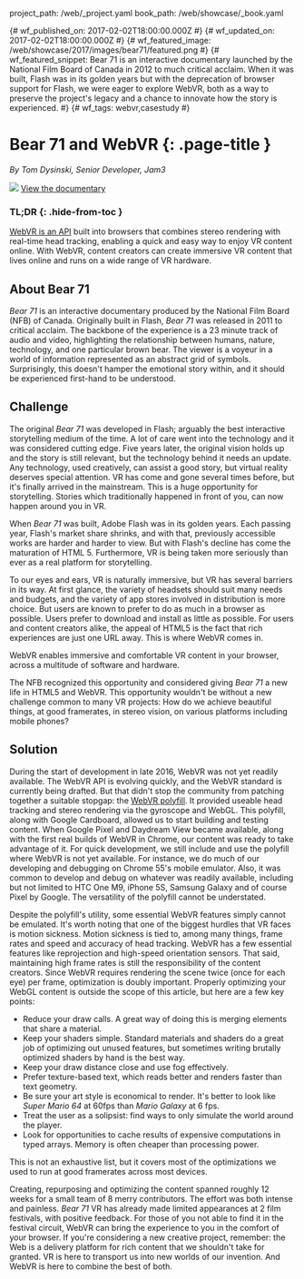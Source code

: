 project_path: /web/_project.yaml
book_path: /web/showcase/_book.yaml

{# wf_published_on: 2017-02-02T18:00:00.000Z #}
{# wf_updated_on: 2017-02-02T18:00:00.000Z #}
{# wf_featured_image: /web/showcase/2017/images/bear71/featured.png #}
{# wf_featured_snippet: <emphasis>Bear 71</emphasis> is an interactive documentary launched by the National Film Board of Canada in 2012 to much critical acclaim. When it was built, Flash was in its golden years but with the deprecation of browser support for Flash, we were eager to explore WebVR, both as a way to preserve the project's legacy and a chance to innovate how the story is experienced. #}
{# wf_tags: webvr,casestudy #}

# Bear 71 and WebVR {: .page-title }

*By Tom Dysinski, Senior Developer, Jam3*

<img src="/web/showcase/2017/images/bear71/featured.png" class="attempt-right">

<a class="button button-primary" href="https://bear71vr.nfb.ca/">
  View the documentary
</a>

### TL;DR {: .hide-from-toc }

[WebVR is an API](/web/fundamentals/vr/) built into browsers that combines
stereo rendering with real-time head tracking, enabling a quick and easy way to
enjoy VR content online. With WebVR, content creators can create immersive VR
content that lives online and runs on a wide range of VR hardware.

## About Bear 71

*Bear 71* is an interactive documentary produced by the National Film Board
(NFB) of Canada. Originally built in Flash, *Bear 71* was released in 2011 to
critical acclaim. The backbone of the experience is a 23 minute track of audio
and video, highlighting the relationship between humans, nature, technology, and
one particular brown bear. The viewer is a voyeur in a world of information
represented as an abstract grid of symbols. Surprisingly, this doesn't hamper
the emotional story within, and it should be experienced first-hand to be
understood.

## Challenge

The original *Bear 71* was developed in Flash; arguably the best interactive
storytelling medium of the time. A lot of care went into the technology and it
was considered cutting edge. Five years later, the original vision holds up and
the story is still relevant, but the technology behind it needs an update. Any
technology, used creatively, can assist a good story, but virtual reality
deserves special attention. VR has come and gone several times before, but it's
finally arrived in the mainstream. This is a huge opportunity for storytelling.
Stories which traditionally happened in front of you, can now happen around you
in VR.

When *Bear 71* was built, Adobe Flash was in its golden years. Each passing year,
Flash's market share shrinks, and with that, previously accessible works are
harder and harder to view. But with Flash's decline has come the maturation of
HTML 5. Furthermore, VR is being taken more seriously than ever as a real
platform for storytelling.

To our eyes and ears, VR is naturally immersive, but VR has several barriers in
its way. At first glance, the variety of headsets should suit many needs and
budgets, and the variety of app stores involved in distribution is more choice.
But users are known to prefer to do as much in a browser as possible. Users
prefer to download and install as little as possible. For users and content
creators alike, the appeal of HTML5 is the fact that rich experiences are just
one URL away. This is where WebVR comes in.

WebVR enables immersive and comfortable VR content in your browser, across a
multitude of software and hardware.

The NFB recognized this opportunity and considered giving *Bear 71* a new life in
HTML5 and WebVR. This opportunity wouldn't be without a new challenge common to
many VR projects: How do we achieve beautiful things, at good framerates, in
stereo vision, on various platforms including mobile phones?


## Solution

During the start of development in late 2016, WebVR was not yet readily
available. The WebVR API is evolving quickly, and the WebVR standard is
currently being drafted. But that didn't stop the community from patching
together a suitable stopgap: the
[WebVR polyfill](https://github.com/googlevr/webvr-polyfill). It provided
useable head tracking and stereo rendering via the gyroscope and WebGL. This
polyfill, along with Google Cardboard, allowed us to start building and testing
content. When Google Pixel and Daydream View became available, along with the
first real builds of WebVR in Chrome, our content was ready to take advantage of
it. For quick development, we still include and use the polyfill where WebVR is
not yet available. For instance, we do much of our developing and debugging on
Chrome 55's mobile emulator. Also, it was common to develop and debug on
whatever was readily available, including but not limited to HTC One M9, iPhone
5S, Samsung Galaxy and of course Pixel by Google. The versatility of the
polyfill cannot be understated.

Despite the polyfill's utility, some essential WebVR features simply cannot be
emulated. It's worth noting that one of the biggest hurdles that VR faces is
motion sickness. Motion sickness is tied to, among many things, frame rates and
speed and accuracy of head tracking. WebVR has a few essential features like
reprojection and high-speed orientation sensors. That said, maintaining high
frame rates is still the responsibility of the content creators. Since WebVR
requires rendering the scene twice (once for each eye) per frame, optimization
is doubly important. Properly optimizing your WebGL content is outside the scope
of this article, but here are a few key points:

- Reduce your draw calls. A great way of doing this is merging elements that
  share a material.
- Keep your shaders simple. Standard materials and shaders do a great job of
  optimizing out unused features, but sometimes writing brutally optimized
  shaders by hand is the best way.
- Keep your draw distance close and use fog effectively.
- Prefer texture-based text, which reads better and renders faster than text
  geometry.
- Be sure your art style is economical to render. It's better to look like
  *Super Mario 64* at 60fps than *Mario Galaxy* at 6 fps.
- Treat the user as a solipsist: find ways to only simulate the world around the
  player.
- Look for opportunities to cache results of expensive computations in typed
  arrays. Memory is often cheaper than processing power.

This is not an exhaustive list, but it covers most of the optimizations we
used to run at good framerates across most devices.

Creating, repurposing and optimizing the content spanned roughly 12 weeks for a
small team of 8 merry contributors. The effort was both intense and painless.
*Bear 71* VR has already made limited appearances at 2 film festivals, with
positive feedback. For those of you not able to find it in the festival circuit,
WebVR can bring the experience to you in the comfort of your browser. If you're
considering a new creative project, remember: the Web is a delivery platform for
rich content that we shouldn't take for granted. VR is here to transport us into
new worlds of our invention. And WebVR is here to combine the best of both.
